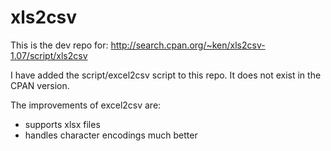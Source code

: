 xls2csv
=======

This is the dev repo for:
http://search.cpan.org/~ken/xls2csv-1.07/script/xls2csv

I have added the script/excel2csv script to this repo.
It does not exist in the CPAN version.

The improvements of excel2csv are:

* supports xlsx files
* handles character encodings much better
